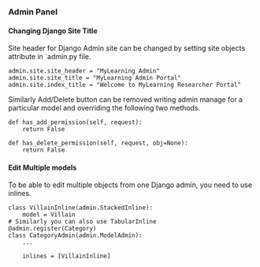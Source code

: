### Admin Panel

#### Changing Django Site Title
Site header for Django Admin site can be changed by setting site objects attribute in `admin.py file.
```shell
admin.site.site_header = "MyLearning Admin"
admin.site.site_title = "MyLearning Admin Portal"
admin.site.index_title = "Welcome to MyLearning Researcher Portal"
```

Similarly Add/Delete button can be removed writing admin manage for a particular model and overriding the following two methods.
```shell
def has_add_permission(self, request):
    return False

def has_delete_permission(self, request, obj=None):
    return False
```
#### Edit Multiple models
To be able to edit multiple objects from one Django admin, you need to use inlines.
```shell
class VillainInline(admin.StackedInline):
    model = Villain
# Similarly you can also use TabularInline 
@admin.register(Category)
class CategoryAdmin(admin.ModelAdmin):
    ...

    inlines = [VillainInline]
```

